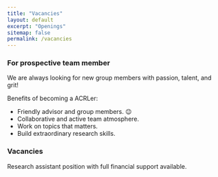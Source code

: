 ```yaml
---
title: "Vacancies"
layout: default
excerpt: "Openings"
sitemap: false
permalink: /vacancies
---
```

### For prospective team member

We are always looking for new group members with passion, talent, and grit!

Benefits of becoming a ACRLer:
- Friendly advisor and group members. :wink:
- Collaborative and active team atmosphere.
- Work on topics that matters.
- Build extraordinary research skills.


### Vacancies

Research assistant position with full financial support available.